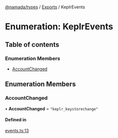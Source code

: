 [@namada/types](../README.md) / [Exports](../modules.md) / KeplrEvents

# Enumeration: KeplrEvents

## Table of contents

### Enumeration Members

- [AccountChanged](KeplrEvents.md#accountchanged)

## Enumeration Members

### AccountChanged

• **AccountChanged** = ``"keplr_keystorechange"``

#### Defined in

[events.ts:13](https://github.com/anoma/namada-interface/blob/c6b0e5a0/packages/types/src/events.ts#L13)
